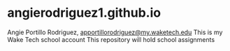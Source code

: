 # angierodriguez1.github.io
Angie Portillo Rodriguez, apportillorodriguez@my.waketech.edu
This is my Wake Tech school account
This repository will hold school assignments